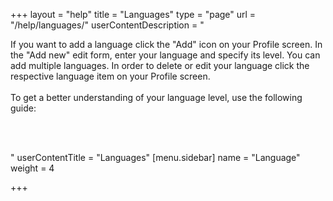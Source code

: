 +++
layout = "help"
title = "Languages"
type = "page"
url = "/help/languages/"
userContentDescription = "<p>If you want to add a language click the \"Add\" icon on your Profile screen. In the \"Add new\" edit form, enter your language and specify its level. You can add multiple languages. In order to delete or edit your language click the respective language item on your Profile screen.<br><br>To get a better understanding of your language level, use the following guide:</p><p></p><p><br><br></p><p></p>"
userContentTitle = "Languages"
[menu.sidebar]
name = "Language"
weight = 4

+++
